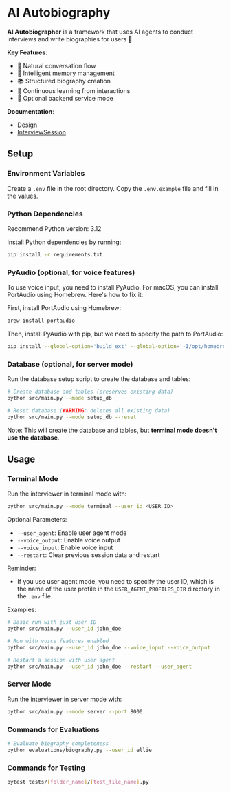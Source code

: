 # AI Autobiography

**AI Autobiographer** is a framework that uses AI agents to conduct interviews and write biographies for users 📝

**Key Features**:

- 🤝 Natural conversation flow
- 🧠 Intelligent memory management
- 📚 Structured biography creation
- 🔄 Continuous learning from interactions
- 🔌 Optional backend service mode

**Documentation**:

- [Design](docs/design.md)
- [InterviewSession](docs/interview_session.md)

## Setup

### Environment Variables

Create a `.env` file in the root directory. Copy the `.env.example` file and fill in the values.

### Python Dependencies

Recommend Python version: 3.12

Install Python dependencies by running:

```bash
pip install -r requirements.txt
```

### PyAudio (optional, for voice features)

To use voice input, you need to install PyAudio. For macOS, you can install PortAudio using Homebrew. Here's how to fix it:

First, install PortAudio using Homebrew:

```bash
brew install portaudio
```

Then, install PyAudio with pip, but we need to specify the path to PortAudio:

```bash
pip install --global-option='build_ext' --global-option='-I/opt/homebrew/include' --global-option='-L/opt/homebrew/lib' pyaudio
```

### Database (optional, for server mode)

Run the database setup script to create the database and tables:

```bash
# Create database and tables (preserves existing data)
python src/main.py --mode setup_db

# Reset database (WARNING: deletes all existing data)
python src/main.py --mode setup_db --reset
```

Note: This will create the database and tables, but **terminal mode doesn't use the database**.

## Usage

### Terminal Mode

Run the interviewer in terminal mode with:

```bash
python src/main.py --mode terminal --user_id <USER_ID>
```

Optional Parameters:

- `--user_agent`: Enable user agent mode
- `--voice_output`: Enable voice output
- `--voice_input`: Enable voice input
- `--restart`: Clear previous session data and restart

Reminder:

- If you use user agent mode, you need to specify the user ID, which is the name of the user profile in the `USER_AGENT_PROFILES_DIR` directory in the `.env` file.

Examples:

```bash
# Basic run with just user ID
python src/main.py --user_id john_doe

# Run with voice features enabled
python src/main.py --user_id john_doe --voice_input --voice_output

# Restart a session with user agent
python src/main.py --user_id john_doe --restart --user_agent
```

### Server Mode

Run the interviewer in server mode with:

```bash
python src/main.py --mode server --port 8000
```

### Commands for Evaluations

```bash
# Evaluate biography completeness
python evaluations/biography.py --user_id ellie
```

### Commands for Testing

```bash
pytest tests/[folder_name]/[test_file_name].py
```
